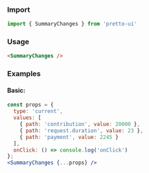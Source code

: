 ### Import
```js static
import { SummaryChanges } from 'pretto-ui'
```

### Usage
```html
<SummaryChanges />
```

### Examples
#### Basic:
```jsx
const props = {
  type: 'current',
  values: [
    { path: 'contribution', value: 20000 },
    { path: 'request.duration', value: 23 },
    { path: 'payment', value: 2245 }
  ],
  onClick: () => console.log('onClick')
};
<SummaryChanges {...props} />
```
